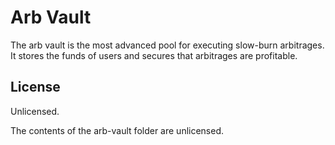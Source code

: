 # Arb Vault

The arb vault is the most advanced pool for executing slow-burn arbitrages. It stores the funds of users and secures that arbitrages are profitable.

## License

Unlicensed.

The contents of the arb-vault folder are unlicensed.
